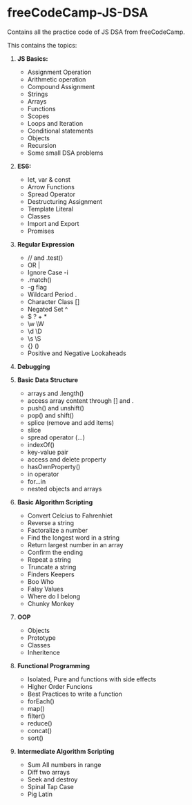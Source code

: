 # freeCodeCamp-JS-DSA
Contains all the practice code of JS DSA from freeCodeCamp. <br>

This contains the topics: 
1. **JS Basics:**
	- Assignment Operation  
	- Arithmetic operation 
	- Compound Assignment
	- Strings 
	- Arrays 
	- Functions 
	- Scopes 
	- Loops and Iteration 
	- Conditional statements 
	- Objects 
	- Recursion 
	- Some small DSA problems
	
2. **ES6:**
	- let, var & const
	- Arrow Functions
	- Spread Operator
	- Destructuring Assignment  
	- Template Literal  
	- Classes
	- Import and Export 
	- Promises
	
3. **Regular Expression**
	- // and .test()
	- OR |
	- Ignore Case -i
	- .match()
	- -g flag
	- Wildcard Period .
	- Character Class []
	- Negated Set ^
	- $ ? + * 
	- \w \W
	- \d \D
	- \s \S
	- {} ()
	- Positive and Negative Lookaheads

4. **Debugging**
5. **Basic Data Structure**
	- arrays and .length()
	- access array content through [] and .
	- push() and unshift()
	- pop() and shift()
	- splice (remove and add items)
	- slice
	- spread operator (...)
	- indexOf()
	- key-value pair
	- access and delete property
	- hasOwnProperty()
	- in operator
	- for...in
	- nested objects and arrays
6. **Basic Algorithm Scripting**
	- Convert Celcius to Fahrenhiet
	- Reverse a string
	- Factoralize a number
	- Find the longest word in a string
	- Return largest number in an array
	- Confirm the ending
	- Repeat a string
	- Truncate a string
	- Finders Keepers
	- Boo Who
	- Falsy Values
	- Where do I belong
	- Chunky Monkey

7. **OOP**
	- Objects
	- Prototype
	- Classes
	- Inheritence

8. **Functional Programming**
	- Isolated, Pure and functions with side effects
	- Higher Order Funcions
	- Best Practices to write a function
	- forEach()
	- map()
	- filter()
	- reduce()
	- concat()
	- sort()

9. **Intermediate Algorithm Scripting**
	- Sum All numbers in range
	- Diff two arrays
	- Seek and destroy
	- Spinal Tap Case
	- Pig Latin
